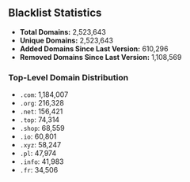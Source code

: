 ## Blacklist Statistics

- **Total Domains:** 2,523,643
- **Unique Domains:** 2,523,643
- **Added Domains Since Last Version:** 610,296
- **Removed Domains Since Last Version:** 1,108,569

### Top-Level Domain Distribution

-  `.com`: 1,184,007
-  `.org`: 216,328
-  `.net`: 156,421
-  `.top`: 74,314
-  `.shop`: 68,559
-  `.io`: 60,801
-  `.xyz`: 58,247
-  `.pl`: 47,974
-  `.info`: 41,983
-  `.fr`: 34,506
